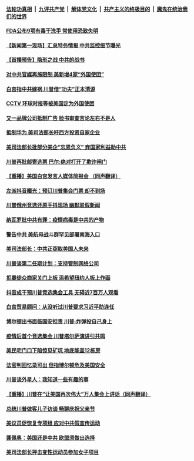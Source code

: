 ####  [法轮功真相](../../../../basic/blob/master/README.md?t=06231831) &nbsp;|&nbsp; [九评共产党](../../../../9ping.md/blob/master/README.md?t=06231831) &nbsp;|&nbsp; [解体党文化](../../../../jtdwh.md/blob/master/README.md?t=06231831)  &nbsp;|&nbsp; [共产主义的终极目的](../../../../gczydzjmd.md/blob/master/README.md?t=06231831) &nbsp;|&nbsp; [魔鬼在统治我们的世界](../../../../mgztzwmdsj.md/blob/master/README.md?t=06231831) 

#### [FDA公布9项有毒干洗手 常使用恐致失明](../pages/prog203/a102877633.md?t=06231831) 

#### [【新闻第一现场】汇总特务情报 中共监控细节曝光](../pages/prog203/a102877516.md?t=06231831) 

#### [【首播预告】隐形之战 中共的战书](../pages/prog203/a102875967.md?t=06231831) 

#### [对中共官媒再施限制 美新增4家“外国使团”](../pages/prog203/a102877287.md?t=06231831) 

#### [白宫指中共嫁祸 川普借“功夫”正本清源](../pages/prog203/a102877090.md?t=06231831) 

#### [CCTV 环球时报等被美国定为外国使团](../pages/prog203/a102877085.md?t=06231831) 

#### [又一品牌公司抵制广告 脸书审查言论左右不是人](../pages/prog203/a102877042.md?t=06231831) 

#### [抵制华为 美司法部长吁西方投资自家企业](../pages/prog203/a102877034.md?t=06231831) 

#### [美司法部长批部分美企“忘恩负义” 弃国家利益助中共](../pages/prog203/a102877006.md?t=06231831) 

#### [川普再批邮寄选票 巴尔:绝对打开了欺诈闸门](../pages/prog203/a102876973.md?t=06231831) 

#### [【重播】美国白宫发言人媒体简报会 （同声翻译）](../pages/prog203/a102876954.md?t=06231831) 

#### [左派抖音曝光：预订川普集会门票 却不到场](../pages/prog203/a102876931.md?t=06231831) 

#### [川普俄州竞选还原手抖现场 幽默驳假新闻](../pages/prog203/a102876876.md?t=06231831) 

#### [纳瓦罗批中共有罪：疫情病毒是中共的产物](../pages/prog203/a102876724.md?t=06231831) 

#### [警告中共 美航母战斗群罕见部署南海入口](../pages/prog203/a102876580.md?t=06231831) 

#### [美司法部长：中共正窃取美国人未来](../pages/prog203/a102876551.md?t=06231831) 

#### [川普谈第二任期计划：支持管制网络公司](../pages/prog203/a102876501.md?t=06231831) 

#### [拒暴徒众商家关门上板 添希望纽约人板上作画](../pages/prog203/a102876381.md?t=06231831) 

#### [抖音成干预川普竞选集会工具 无碍近7百万人观看](../pages/prog203/a102876346.md?t=06231831) 

#### [白宫贸易顾问：从没听过川普要求习近平助连任](../pages/prog203/a102876326.md?t=06231831) 

#### [博尔顿出书面临国安担责 川普:炸弹投自己身上](../pages/prog203/a102876352.md?t=06231831) 

#### [疫情后首个竞选集会 川普塔尔萨演讲引共鸣](../pages/prog203/a102876292.md?t=06231831) 

#### [美民宅门口下陷惊见矿坑 地底能盖12栋房](../pages/prog203/a102876265.md?t=06231831) 

#### [法官判回忆录可出 但指博尔顿危及美国安全](../pages/prog203/a102876281.md?t=06231831) 

#### [川普谈外星人：我知道一些有趣的事](../pages/prog203/a102876121.md?t=06231831) 

#### [【重播】川普在“让美国再次伟大”万人集会上讲话（同声翻译）](../pages/prog203/a102875933.md?t=06231831) 

#### [总统川普做客儿子访谈 畅聊庆祝父亲节](../pages/prog203/a102875950.md?t=06231831) 

#### [美议员促恢复专项组 应对中共假宣传运动](../pages/prog203/a102875944.md?t=06231831) 

#### [蓬佩奥：美国还是中共 欧盟须做出选择](../pages/prog203/a102875936.md?t=06231831) 

#### [美司法部长抨击变性运动员参加女子项目](../pages/prog203/a102875806.md?t=06231831) 

